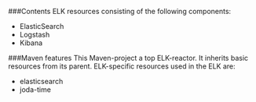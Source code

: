 
###Contents
ELK resources consisting of the following components:

- ElasticSearch
- Logstash
- Kibana


###Maven features
This Maven-project a top ELK-reactor. It inherits basic resources from its parent.
ELK-specific resources used in the ELK are:

- elasticsearch
- joda-time
